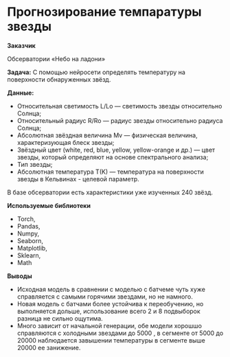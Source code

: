 # Прогнозирование темпаратуры звезды

**Заказчик**

Обсерватории «Небо на ладони»

**Задача:** 
C помощью нейросети определять температуру на поверхности обнаруженных звёзд.

**Данные:**
- Относительная светимость L/Lo — светимость звезды относительно Солнца;
- Относительный радиус R/Ro — радиус звезды относительно радиуса Солнца;
- Абсолютная звёздная величина Mv — физическая величина, характеризующая блеск звезды;
- Звёздный цвет (white, red, blue, yellow, yellow-orange и др.) — цвет звезды, который определяют на основе спектрального анализа;
- Тип звезды;
- Абсолютная температура T(K) — температура на поверхности звезды в Кельвинах - целевой параметр.

В базе обсерватории есть характеристики уже изученных 240 звёзд.

 **Используемые библиотеки** 
 
- Torch,
- Pandas,
- Numpy,
- Seaborn,
- Matplotlib,
- Sklearn,
- Math 

**Выводы**

- Исходная модель в сравнении с моделью с батчеме чуть хуже справляется с самыми горячими звездами, но не намного.
- Новая модель с батчами более устойчива к переобучению, но выполняется дольше, использование всего 2 и 8 подвыборок разница не сильно ощутима.
- Много зависит от начальной генерации, обе модели хорошшо справляются с холодными звездами до 5000 , в сегменте от 5000 до 20000 наблюдается завышении температуры в сегменте выше 20000 ее занижение.

